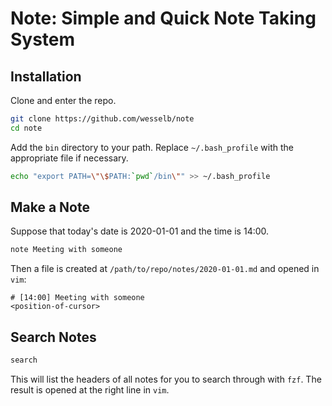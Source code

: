 # Note: Simple and Quick Note Taking System

## Installation

Clone and enter the repo.

```bash
git clone https://github.com/wesselb/note
cd note
```
Add the `bin` directory to your path. Replace `~/.bash_profile` with the appropriate file if necessary.

```bash
echo "export PATH=\"\$PATH:`pwd`/bin\"" >> ~/.bash_profile
```

## Make a Note

Suppose that today's date is 2020-01-01 and the time is 14:00.

```bash
note Meeting with someone
```

Then a file is created at `/path/to/repo/notes/2020-01-01.md` and opened in `vim`:

```
# [14:00] Meeting with someone
<position-of-cursor>
```

## Search Notes

```bash
search
```

This will list the headers of all notes for you to search through with `fzf`. The result is opened at the right line in `vim`.
